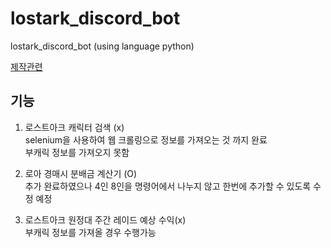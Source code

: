# lostark_discord_bot
lostark_discord_bot (using  language python)

[제작관련](https://www.notion.so/Discord-bot-making-0e425757100446909df9714a9a8d7ab4)

## 기능
1. 로스트아크 캐릭터 검색 (x)  
selenium을 사용하여 웹 크롤링으로 정보를 가져오는 것 까지 완료  
부캐릭 정보를 가져오지 못함  

2. 로아 경매시 분배금 계산기 (O)  
추가 완료하였으나 4인 8인을 명령어에서 나누지 않고 한번에 추가할 수 있도록 수정 예정
  
3. 로스트아크 원정대 주간 레이드 예상 수익(x)  
부캐릭 정보를 가져올 경우 수행가능
